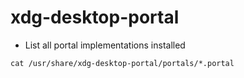 # xdg-desktop-portal

- List all portal implementations installed

```shell
cat /usr/share/xdg-desktop-portal/portals/*.portal
```
